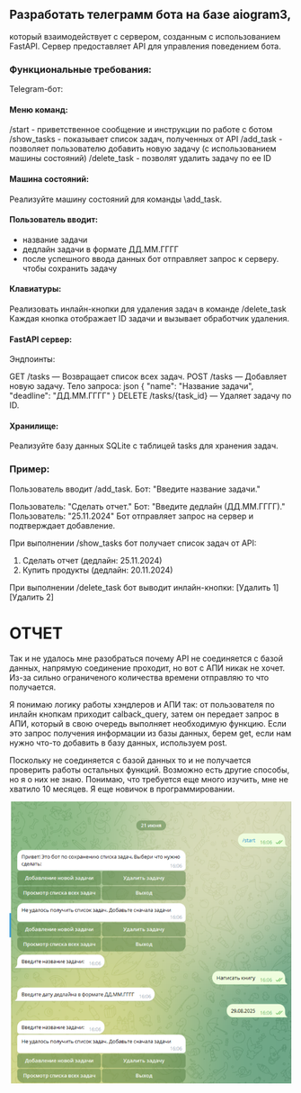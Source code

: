 ## Разработать  телеграмм бота на базе aiogram3, 
который взаимодействует с сервером, созданным с использованием FastAPI. 
Сервер предоставляет API для управления поведением бота.

### Функциональные требования:
Telegram-бот:

#### Меню команд:
/start  - приветственное сообщение и инструкции по работе с ботом
/show_tasks - показывает список задач, полученных от API
/add_task - позволяет пользователю добавить новую задачу (с использованием машины состояний)
/delete_task - позволят удалить задачу по ее ID

#### Машина состояний: 
Реализуйте машину состояний для команды \add_task.

#### Пользователь вводит:
- название задачи
- дедлайн задачи в формате ДД.ММ.ГГГГ
- после успешного ввода данных бот отправляет запрос к серверу. чтобы сохранить задачу

#### Клавиатуры:
Реализовать инлайн-кнопки для удаления задач в команде /delete_task
Каждая кнопка отображает ID задачи и вызывает обработчик удаления.

#### FastAPI сервер:
Эндпоинты:

GET /tasks — Возвращает список всех задач.
POST /tasks — Добавляет новую задачу.
Тело запроса:
json
{
  "name": "Название задачи",
  "deadline": "ДД.ММ.ГГГГ"
}
DELETE /tasks/{task_id} — Удаляет задачу по ID.

#### Хранилище: 
Реализуйте базу данных SQLite с таблицей tasks для хранения задач.

### Пример:
Пользователь вводит /add_task.
Бот: "Введите название задачи."

Пользователь: "Сделать отчет."
Бот: "Введите дедлайн (ДД.ММ.ГГГГ)."
Пользователь: "25.11.2024"
Бот отправляет запрос на сервер и подтверждает добавление.

При выполнении /show_tasks бот получает список задач от API:
1. Сделать отчет (дедлайн: 25.11.2024)
2. Купить продукты (дедлайн: 20.11.2024)

При выполнении /delete_task бот выводит инлайн-кнопки:
[Удалить 1] [Удалить 2]

# ОТЧЕТ
Так и не удалось мне разобраться почему API не соединяется с базой данных, 
напрямую соединение проходит, но вот с АПИ никак не хочет.
Из-за сильно ограниченого количества времени отправляю то что получается.

Я понимаю логику работы хэндлеров и АПИ так:
от пользователя по инлайн кнопкам приходит calback_query, затем он передает запрос в АПИ, 
который в свою очередь выполняет необходимую функцию. Если это запрос получения информации из базы данных,
берем get, если нам нужно что-то добавить в базу данных, используем post.

Поскольку не соединяется с базой данных то и не получается проверить работы остальных функций.
Возможно есть другие способы, но я о них не знаю. 
Понимаю, что требуется еще много изучить, мне не хватило 10 месяцев. Я еще новичок в программировании.

![img.png](img.png)